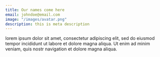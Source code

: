 ```yaml
---
title: Our names come here
email: johndoe@email.com
image: "/images/avatar.png"
description: this is meta description
---
```


lorem ipsum dolor sit amet, consectetur adipiscing elit, sed do eiusmod tempor incididunt ut labore et dolore magna aliqua. Ut enim ad minim veniam, quis nostr navigation et dolore magna aliqua.
